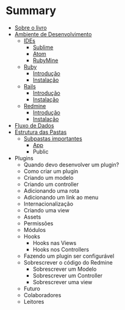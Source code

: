 # Summary

* [Sobre o livro](README.md)
* [Ambiente de Desenvolvimento](chapters/ambiente_de_desenvolvimento.md)
   * [IDEs](chapters/ambiente_de_desenvolvimento/ides.md)
       * [Sublime](chapters/ambiente_de_desenvolvimento/ides/sublime.md)
       * [Atom](chapters/ambiente_de_desenvolvimento/ides/atom.md)
       * [RubyMine](chapters/ambiente_de_desenvolvimento/ides/rubymine.md)
   * [Ruby](chapters/ambiente_de_desenvolvimento/ruby.md)
       * [Introdução](chapters/ambiente_de_desenvolvimento/ruby/introducao.md)
       * [Instalação](chapters/ambiente_de_desenvolvimento/ruby/instalacao.md)
   * [Rails](chapters/ambiente_de_desenvolvimento/rails.md)
       * [Introdução](chapters/ambiente_de_desenvolvimento/rails/introducao.md)
       * [Instalação](chapters/ambiente_de_desenvolvimento/rails/instalacao.md)
   * [Redmine](chapters/ambiente_de_desenvolvimento/redmine.md)
       * [Introdução](chapters/ambiente_de_desenvolvimento/redmine/introducao.md)
       * [Instalação](chapters/ambiente_de_desenvolvimento/redmine/instalacao.md)
* [Fluxo de Dados](chapters/fluxo_de_dados.md)
* [Estrutura das Pastas](chapters/estrutura_das_pastas.md)
   * [Subpastas importantes](chapters/estrutura_de_pastas/subpastas_importantes.md)
       * [App](chapters/estrutura_de_pastas/subpastas_importantes/app.md)
       * Public
* Plugins
   * Quando devo desenvolver um plugin?
   * Como criar um plugin
   * Criando um modelo
   * Criando um controller
   * Adicionando uma rota
   * Adicionando um link ao menu
   * Internacionalização
   * Criando uma view
   * Assets
   * Permissões
   * Módulos
   * Hooks
       * Hooks nas Views
       * Hooks nos Controllers
   * Fazendo um plugin ser configurável
   * Sobrescrever o código do Redmine
       * Sobrescrever um Modelo
       * Sobrescrever um Controller
       * Sobrescrever uma view
   * Futuro
   * Colaboradores
   * Leitores

